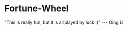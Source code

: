 # Fortune-Wheel

"This is really fun, but it is all played by luck :)"
                              --- Qing Li
